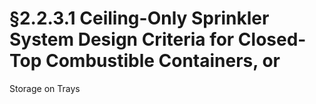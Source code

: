 # §2.2.3.1 Ceiling-Only Sprinkler System Design Criteria for Closed-Top Combustible Containers, or



Storage on Trays